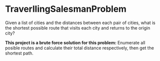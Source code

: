 # TraverllingSalesmanProblem
Given a list of cities and the distances between each pair of cities, what is the shortest possible route that visits each city and returns to the origin city?

**This project is a brute force solution for this problem:**
Enumerate all posible routes and calculate their total distance respectively, then get the shortest path.
